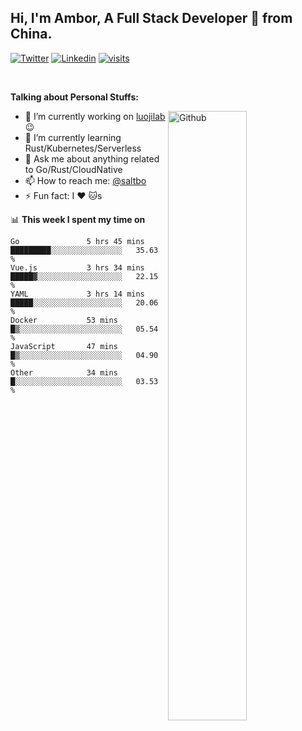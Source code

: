 ## Hi, I'm Ambor, A Full Stack Developer 🚀 from China.

[![Twitter](https://img.shields.io/badge/-saltbo-1ca0f1?style=flat&logo=twitter&logoColor=white)](https://twitter.com/rdsaltbo)
[![Linkedin](https://img.shields.io/badge/-saltbo-blue?style=flat&logo=Linkedin&logoColor=white)](https://www.linkedin.com/in/saltbo/)
[![visits](https://visitor.vercel.app/page/saltbo?color=light-green)](https://github.com/saltbo/)

&nbsp;  

**Talking about Personal Stuffs:**
<!-- Any image aligned to the right. Beware the width  -->
<img width="50%" align="right" alt="Github" src="https://raw.githubusercontent.com/saltbo/saltbo/master/images/git-header.svg" />

- 🔭 I’m currently working on [luojilab](https://github.com/luojilab) :wink:
- 🌱 I’m currently learning Rust/Kubernetes/Serverless
- 💬 Ask me about anything related to Go/Rust/CloudNative
- 📫 How to reach me: [@saltbo](https://twitter.com/rdsaltbo)
- ⚡ Fun fact: I :heart: :cat:s


📊 **This week I spent my time on**
<!--START_SECTION:waka-->

```text
Go               5 hrs 45 mins   █████████░░░░░░░░░░░░░░░░   35.63 %
Vue.js           3 hrs 34 mins   █████▓░░░░░░░░░░░░░░░░░░░   22.15 %
YAML             3 hrs 14 mins   █████░░░░░░░░░░░░░░░░░░░░   20.06 %
Docker           53 mins         █▒░░░░░░░░░░░░░░░░░░░░░░░   05.54 %
JavaScript       47 mins         █▒░░░░░░░░░░░░░░░░░░░░░░░   04.90 %
Other            34 mins         █░░░░░░░░░░░░░░░░░░░░░░░░   03.53 %
```

<!--END_SECTION:waka-->
